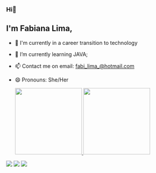 ### Hi👋

## I'm Fabiana Lima,

- 🔭 I'm currently in a career transition to technology
- 🌱 I’m currently learning JAVA;
- 📫 Contact me on email: fabi_lima_@hotmail.com
- 😄 Pronouns: She/Her

  <div>
   <a href="https://github.com/FabiDiasL">
   <img height="180em" src="https://github-readme-stats.vercel.app/api?username=FabiDiasL&show_icons=true&theme=synthwave&include_all_commits=true&count_private=true"/>
   <img height="180em" src="https://github-readme-stats.vercel.app/api/top-langs/?username=FabiDiasL&layout=compact&langs_count=6&theme=synthwave"/>
  </div>
  
  <div> 
 <a href="[https://discord.com/](https://discord.com/channels/@Fabiana#6479)" target="_blank"><img src="https://img.shields.io/badge/Discord-7289DA?style=for-the-badge&logo=discord&logoColor=white" target="_blank"></a> 
  <a href = "mailto:fabi.lima0801@gmail.com"><img src="https://img.shields.io/badge/-Gmail-%23333?style=for-the-badge&logo=gmail&logoColor=white" target="_blank"></a>
  <a href="https://www.linkedin.com/in/fabiana-g-56ba524b/" target="_blank"><img src="https://img.shields.io/badge/-LinkedIn-%230077B5?style=for-the-badge&logo=linkedin&logoColor=white" target="_blank"></a> 

</div>
